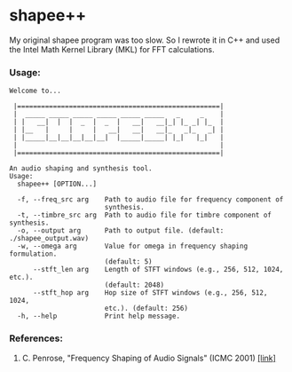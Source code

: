 # shapee++

My original shapee program was too slow. So I rewrote it in C++ and used the Intel Math Kernel Library (MKL) for FFT calculations.

### Usage:

```
Welcome to...

 |===================================================|
 |  _____ _____ _____ _____ _____ _____   _     _    |
 | |   __|  |  |  _  |  _  |   __|   __|_| |_ _| |_  |
 | |__   |     |     |   __|   __|   __|_   _|_   _| |
 | |_____|__|__|__|__|__|  |_____|_____| |_|   |_|   |
 |                                                   |
 |===================================================|

An audio shaping and synthesis tool.
Usage:
  shapee++ [OPTION...]

  -f, --freq_src arg    Path to audio file for frequency component of
                        synthesis.
  -t, --timbre_src arg  Path to audio file for timbre component of synthesis.
  -o, --output arg      Path to output file. (default: ./shapee_output.wav)
  -w, --omega arg       Value for omega in frequency shaping formulation.
                        (default: 5)
      --stft_len arg    Length of STFT windows (e.g., 256, 512, 1024, etc.).
                        (default: 2048)
      --stft_hop arg    Hop size of STFT windows (e.g., 256, 512, 1024,
                        etc.). (default: 256)
  -h, --help            Print help message.
```

### References:

1. C. Penrose, "Frequency Shaping of Audio Signals" (ICMC 2001) [[link]](https://quod.lib.umich.edu/cgi/p/pod/dod-idx/frequency-shaping-of-audio-signals.pdf?c=icmc&format=pdf&idno=bbp2372.2001.082)
